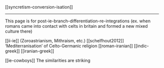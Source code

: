 [[syncretism-conversion-isation]]

---

This page is for post-ie-branch-differentiation-re-integrations (ex. when romans came into contact with celts in britain and formed a new mixed culture there)

[[ii-ie]] (Zoroastrianism, Mithraism, etc.)
[[schelfhout2012]] ‘Mediterranisation’ of Celto-Germanic religion
[[roman-iranian]]
[[indic-greek]]
[[iranian-greek]]


[[ie-cowboys]] The similarities are striking